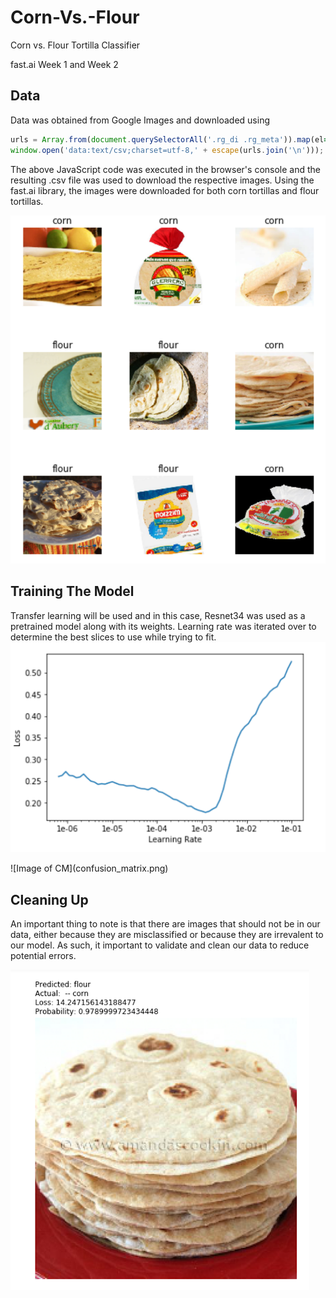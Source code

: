 # Corn-Vs.-Flour
Corn vs. Flour Tortilla Classifier

fast.ai Week 1 and Week 2

## Data

Data was obtained from Google Images and downloaded using 

```javascript
urls = Array.from(document.querySelectorAll('.rg_di .rg_meta')).map(el=>JSON.parse(el.textContent).ou);
window.open('data:text/csv;charset=utf-8,' + escape(urls.join('\n')));
```

The above JavaScript code was executed in the browser's console and the resulting .csv file was used to download the respective images.
Using the fast.ai library, the images were downloaded for both corn tortillas and flour tortillas.

![Image of Data Batch](data_batch.png)

## Training The Model

Transfer learning will be used and in this case, Resnet34 was used as a pretrained model along with its weights. Learning rate was iterated over to determine the best slices to use while trying to fit.
<learning rate>
![Image of LR](learning_rates.png)

<confusion matrix>
![Image of CM](confusion_matrix.png)

## Cleaning Up

An important thing to note is that there are images that should not be in our data, either because they are misclassified or because they are irrevalent to our model. As such, it important to validate and clean our data to reduce potential errors.

![Image of Error](error_prediction.png)
